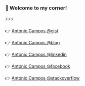### 👋 Welcome to my corner!
⚡⚡⚡










👉 [António Campos @gist](https://gist.github.com/antoniocampos)

👉 [António Campos @blog](https://antoniocampos.net/)

👉 [António Campos @linkedin](https://www.linkedin.com/in/antoniocampos/)

👉 [António Campos @facebook](https://www.facebook.com/jantoniofcampos)

👉 [António Campos @stackoverflow](https://stackoverflow.com/users/953215/ant%c3%b3nio-campos)
